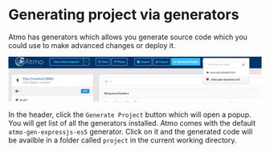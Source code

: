 # Generating project via generators
Atmo has generators which allows you generate source code which you could use to make advanced changes or deploy it.

![Widget Frame](./images/Generator.PNG)

In the header, click the `Generate Project` button which will open a popup. You will get list of all the generators installed.
Atmo comes with the default `atmo-gen-expressjs-es5` generator. Click on it and the generated code will be availble in a folder called `project` in the current working directory.
